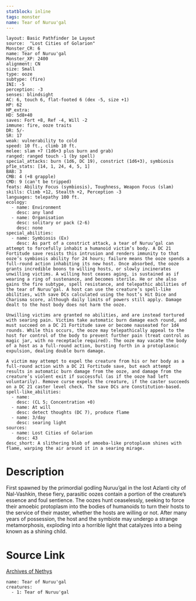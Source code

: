 ```yaml
---
statblock: inline
tags: monster
name: Tear of Nuruu'gal
---
```

```statblock
layout: Basic Pathfinder 1e Layout
source:  "Lost Cities of Golarion"
Monster_CR: 6
name: Tear of Nuruu'gal
Monster_XP: 2400
alignment: CN
size: Small
type: ooze
subtype: (fire)
INI: -5
perception: -3
senses: blindsight
AC: 6, touch 6, flat-footed 6 (dex -5, size +1)
HP: 62
HP_extra: 
HD: 5d8+40
saves: Fort +8, Ref -4, Will -2
immune: fire, ooze traits
DR: 5/-
SR: 17
weak: vulnerability to cold
speed: 10 ft., climb 10 ft.
melee: slam +7 (1d6+3 plus burn and grab)
ranged: ranged touch -1 (by spell)
special_attacks: burn (1d6, DC 19), constrict (1d6+3), symbiosis
pf1e_stats: [14, 1, 24, 4, 5, 1]
BAB: 3
CMB: 4 (+8 grapple)
CMD: 9 (can't be tripped)
feats: Ability Focus (symbiosis), Toughness, Weapon Focus (slam)
skills: Climb +12, Stealth +2, Perception -3
languages: telepathy 100 ft.
ecology:
  - name: Environment
    desc: any land
  - name: Organisation
    desc: solitary or pack (2-6)
    desc: none
special_abilities:
  - name: Symbiosis (Ex)
    desc: As part of a constrict attack, a tear of Nuruu’gal can attempt to forcefully inhabit a humanoid victim’s body. A DC 21 Fortitude save resists this intrusion and renders immunity to that ooze’s symbiosis ability for 24 hours; failure means the ooze spends a full-round action inhabiting its new host. Once absorbed, the ooze grants incredible boons to willing hosts, or slowly incinerates unwilling victims. A willing host ceases aging, is sustained as if wearing a ring of sustenance, and becomes sterile. He or she also gains the fire subtype, spell resistance, and telepathic abilities of the tear of Nuruu’gal. A host can use the creature’s spell-like abilities, with save DCs calculated using the host’s Hit Dice and Charisma score, although daily limits of powers still apply. Damage dealt to the host body does not harm the ooze.

Unwilling victims are granted no abilities, and are instead tortured with searing pain. Victims take automatic burn damage each round, and must succeed on a DC 21 Fortitude save or become nauseated for 1d4 rounds. While this occurs, the ooze may telepathically appeal to the host for control of the body to prevent further pain (treat control as magic jar, with no receptacle required). The ooze may vacate the body of a host as a full-round action, bursting forth in a protoplasmic expulsion, dealing double burn damage.

A victim may attempt to expel the creature from his or her body as a full-round action with a DC 21 Fortitude save, but each attempt results in automatic burn damage from the ooze, and damage from the creature’s violent exit if successful (as if the ooze had left voluntarily). Remove curse expels the creature, if the caster succeeds on a DC 21 caster level check. The save DCs are Constitution-based.
spell-like_abilities:
  - name:
    desc: (CL 5; Concentration +0)
  - name: At will
    desc: detect thoughts (DC 7), produce flame
  - name: 3/day
    desc: searing light
sources:
  - name: Lost Cities of Golarion
    desc: 43
desc_short: A slithering blob of amoeba-like protoplasm shines with flame, warping the air around it in a searing mirage.
```
# Description
First spawned by the primordial godling Nuruu’gal in the lost Azlanti city of Nal-Vashkin, these fiery, parasitic oozes contain a portion of the creature’s essence and foul sentience. The oozes hunt ceaselessly, seeking to force their amoebic protoplasm into the bodies of humanoids to turn their hosts to the service of their master, whether the hosts are willing or not. After many years of possession, the host and the symbiote may undergo a strange metamorphosis, exploding into a horrible light that catalyzes into a being known as a shining child.
# Source Link
[Archives of Nethys](https://aonprd.com/MonsterDisplay.aspx?ItemName=Tear%20of%20Nuruu%27gal)
```encounter-table
name: Tear of Nuruu'gal
creatures:
  - 1: Tear of Nuruu'gal
```
